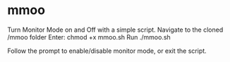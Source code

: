 # mmoo
Turn Monitor Mode on and Off with a simple script.
Navigate to the cloned /mmoo folder
Enter: chmod +x mmoo.sh
Run ./mmoo.sh

Follow the prompt to enable/disable monitor mode, or exit the script.
